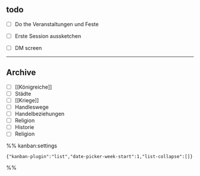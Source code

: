
## todo

- [ ] Do the Veranstaltungen und Feste
- [ ] Erste Session aussketchen
- [ ] DM screen


***

## Archive

- [ ] [[Königreiche]]
- [ ] Städte
- [ ] [[Kriege]]
- [ ] Handleswege
- [ ] Handelbeziehungen
- [ ] Religion
- [ ] Historie
- [ ] Religion

%% kanban:settings
```
{"kanban-plugin":"list","date-picker-week-start":1,"list-collapse":[]}
```
%%